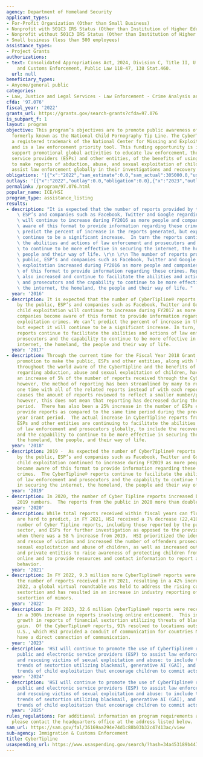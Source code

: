 ```yaml
---
agency: Department of Homeland Security
applicant_types:
- For-Profit Organization (Other than Small Business)
- Nonprofit with 501C3 IRS Status (Other than Institution of Higher Education)
- Nonprofit without 501C3 IRS Status (Other than Institution of Higher Education)
- Small business (less than 500 employees)
assistance_types:
- Project Grants
authorizations:
- text: Consolidated Appropriations Act, 2024, Division C, Title II, U.S. Immigration
    and Customs Enforcement, Public Law 118-47, 138 Stat.460.
  url: null
beneficiary_types:
- Anyone/general public
categories:
- Law, Justice and Legal Services - Law Enforcement - Crime Analysis and Data
cfda: '97.076'
fiscal_year: '2022'
grants_url: https://grants.gov/search-grants?cfda=97.076
is_subpart_f: 1
layout: program
objective: This program’s objectives are to promote public awareness of the CyberTipline®,
  formerly known as the National Child Pornography Tip Line. The CyberTipline® is
  a registered trademark of the National Center for Missing and Exploited Children
  and is a law enforcement priority tool. This funding opportunity is intended to
  support promotional global activities to educate law enforcement, the public, electronic
  service providers (ESPs) and other entities, of the benefits of using the CyberTipline®
  to make reports of abduction, abuse, and sexual exploitation of children and to
  assist law enforcement globally in their investigations and recovery of those children.
obligations: '[{"x":"2022","sam_estimate":0.0,"sam_actual":305000.0,"usa_spending_actual":305000.0},{"x":"2023","sam_estimate":0.0,"sam_actual":305000.0,"usa_spending_actual":305000.0},{"x":"2024","sam_estimate":305000.0,"sam_actual":0.0,"usa_spending_actual":303201.91}]'
outlays: '[{"x":"2022","outlay":0.0,"obligation":0.0},{"x":"2023","outlay":138627.8,"obligation":610000.0},{"x":"2024","outlay":0.0,"obligation":0.0}]'
permalink: /program/97.076.html
popular_name: ICE/HSI
program_type: assistance_listing
results:
- description: "It is expected that the number of reports provided by the public,\
    \ ESP’s and companies such as Facebook, Twitter and Google regarding child exploitation\
    \ will continue to increase during FY2016 as more people and companies become\
    \ aware of this format to provide information regarding these crimes. We can’t\
    \ predict the percent of increase in the reports generated, but expect it will\
    \ continue to be a significant increase.  In turn the reports continue to facilitate\
    \ the abilities and actions of law enforcement and prosecutors and the capability\
    \ to continue to be more effective in securing the internet, the homeland, the\
    \ people and their way of life. \r\n \r\n The number of reports provided by the\
    \ public, ESP’s and companies such as Facebook, Twitter and Google regarding child\
    \ exploitation increased during FY2016 as more people and companies became aware\
    \ of this format to provide information regarding these crimes. Reports generated\
    \ also increased and continue to facilitate the abilities and actions of law enforcement\
    \ and prosecutors and the capability to continue to be more effective in securing\
    \ the internet, the homeland, the people and their way of life. "
  year: '2016'
- description: It is expected that the number of CyberTipline® reports provided globally
    by the public, ESP’s and companies such as Facebook, Twitter and Google regarding
    child exploitation will continue to increase during FY2017 as more people and
    companies become aware of this format to provide information regarding these child
    exploitation crimes. We can’t predict the percent of increase in the reports generated,
    but expect it will continue to be a significant increase. In turn, the CyberTipline®
    reports continue to facilitate the abilities and actions of law enforcement and
    prosecutors and the capability to continue to be more effective in securing the
    internet, the homeland, the people and their way of life.
  year: '2017'
- description: Through the current time for the Fiscal Year 2018 Grant period, the
    promotion to make the public, ESPs and other entities, along with law enforcement
    throughout the world aware of the CyberTipline and the benefits of making reports
    regarding abduction, abuse and sexual exploitation of children, have provided
    an increase of 5% of the number of reports received through the CyberTipline,
    however, the method of reporting has been streamlined by many to report a suspect
    one time with all of the related reports instead of with each report separately.  This
    causes the amount of reports reviewed to reflect a smaller number/percentage,
    however, this does not mean that reporting has decreased during the current Grant
    period.  There has also been a 25% increase in the number of ESPs enrolled to
    provide reports as compared to the same time period during the previous fiscal
    year Grant period.  The actual increase in CyberTipline reports from the public,
    ESPs and other entities are continuing to facilitate the abilities and actions
    of law enforcement and prosecutors globally, to include the recovery of victims,
    and the capability to continue to be more effective in securing the internet,
    the homeland, the people, and their way of life.
  year: '2018'
- description: 2019 -  As expected the number of CyberTipline® reports provided globally
    by the public, ESP’s and companies such as Facebook, Twitter and Google regarding
    child exploitation continued to increase during FY2019 as more people and companies
    became aware of this format to provide information regarding these child exploitation
    crimes.  The CyberTipline® reports continue to facilitate the abilities and actions
    of law enforcement and prosecutors and the capability to continue to be more effective
    in securing the internet, the homeland, the people and their way of life.
  year: '2019'
- description: In 2020, the number of Cyber Tipline reports increased by 28% over
    2019 numbers.  The reports from the public in 2020 more than doubled from 2019.
  year: '2020'
- description: While total reports received within fiscal years can fluctuate and
    are hard to predict, in FY 2021, HSI received a 7% decrease (22,410,22) in the
    number of Cyber Tipline reports, including those reported by the public, private
    sector, and ESPs for further investigation as opposed to the previous year (2020)
    when there was a 58 % increase from 2019.  HSI prioritized the identification
    and rescue of victims and increased the number of offenders prosecuted for the
    sexual exploitation and abuse of children, as well as increased outreach to public
    and private entities to raise awareness of protecting children from being harmed
    online and to provide resources and contact information to report abuse of suspicious
    behavior.
  year: '2021'
- description: In FY 2022, 9.3 million more CyberTipline® reports were received than
    the number of reports received in FY 2021, resulting in a 42% increase.  In June
    2022, a global virtual roundtable was held to address the rising concerns regarding
    sextortion and has resulted in an increase in industry reporting of financial
    sextortion of minors.
  year: '2022'
- description: In FY 2023, 32.6 million CyberTipline® reports were received, resulting
    in a 300% increase in reports involving online enticement.  This included exponential
    growth in reports of financial sextortion utilizing threats of blackmail for financial
    gain.  Of the CyberTipline® reports, 91% resolved to locations outside of the
    U.S., which HSI provided a conduit of communication for countries NCMEC does not
    have a direct connection of communication.
  year: '2023'
- description: 'HSI will continue to promote the use of CyberTipline® reports by the
    public and electronic service providers (ESP) to assist law enforcement in identifying
    and rescuing victims of sexual exploitation and abuse: to include the increased
    trends of sextortion utilizing blackmail, generative AI (GAI), and the newest
    trends of child exploitation that encourage children to commit acts of self-harm.'
  year: '2024'
- description: 'HSI will continue to promote the use of CyberTipline® reports by the
    public and electronic service providers (ESP) to assist law enforcement in identifying
    and rescuing victims of sexual exploitation and abuse: to include the increased
    trends of sextortion utilizing blackmail, generative AI (GAI), and the newest
    trends of child exploitation that encourage children to commit acts of self-harm.'
  year: '2025'
rules_regulations: For additional information on program requirements and guidance,
  please contact the headquarters office at the address listed below.
sam_url: https://sam.gov/fal/36169aa294e74d1c88b03b32c47413ac/view
sub-agency: Immigration & Customs Enforcement
title: CyberTipline
usaspending_url: https://www.usaspending.gov/search/?hash=34a453189b447ad5e190fa17968500f6
---
```


